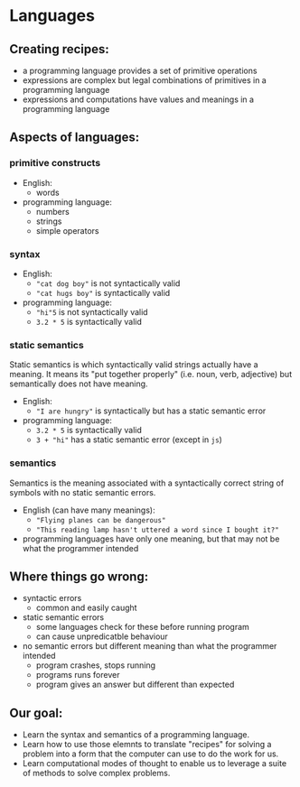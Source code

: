 # Languages

## Creating recipes:
- a programming language provides a set of primitive operations
- expressions are complex but legal combinations of primitives in a programming language
- expressions and computations have values and meanings in a programming language

## Aspects of languages:

### primitive constructs
- English:
	- words
- programming language:
	- numbers
	- strings
	- simple operators

### syntax
- English:
	- `"cat dog boy"` is not syntactically valid
	- `"cat hugs boy"` is syntactically valid
- programming language:
	- `"hi"5` is not syntactically valid
	- `3.2 * 5` is syntactically valid

### static semantics
Static semantics is which syntactically valid strings actually have a meaning. It means its "put together properly" (i.e. noun, verb, adjective) but semantically does not have meaning.

- English:
	- `"I are hungry"` is syntactically but has a static semantic error
- programming language:
	- `3.2 * 5` is syntactically valid
	- `3 + "hi"` has a static semantic error (except in `js`)

### semantics
Semantics is the meaning associated with a syntactically correct string of symbols with no static semantic errors.

- English (can have many meanings):
	- `"Flying planes can be dangerous"`
	- `"This reading lamp hasn't uttered a word since I bought it?"`
- programming languages have only one meaning, but that may not be what the programmer intended

## Where things go wrong:
- syntactic errors
	- common and easily caught
- static semantic errors
	- some languages check for these before running program
	- can cause unpredicatble behaviour
- no semantic errors but different meaning than what the programmer intended
	- program crashes, stops running
	- programs runs forever
	- program gives an answer but different than expected

## Our goal:
- Learn the syntax and semantics of a programming language.
- Learn how to use those elemnts to translate "recipes" for solving a problem into a form that the computer can use to do the work for us.
- Learn computational modes of thought to enable us to leverage a suite of methods to solve complex problems.